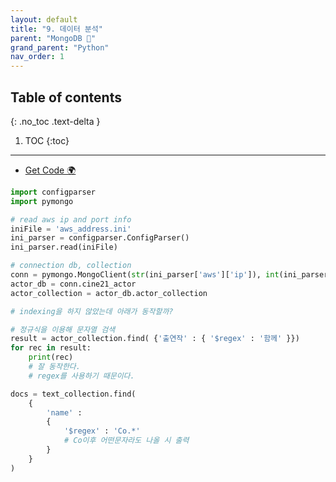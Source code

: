 ```yaml
---
layout: default
title: "9. 데이터 분석"
parent: "MongoDB 💾"
grand_parent: "Python"
nav_order: 1
---
```


## Table of contents
{: .no_toc .text-delta }

1. TOC
{:toc}

---

* [Get Code 🌍](https://github.com/EasyCoding-7/pymongo_examples/blob/main/pymongo_1/pymongo_1/pymongo_10.py)

```py
import configparser
import pymongo

# read aws ip and port info
iniFile = 'aws_address.ini'
ini_parser = configparser.ConfigParser()
ini_parser.read(iniFile)

# connection db, collection
conn = pymongo.MongoClient(str(ini_parser['aws']['ip']), int(ini_parser['aws']['port']))
actor_db = conn.cine21_actor
actor_collection = actor_db.actor_collection

# indexing을 하지 않았는데 아래가 동작할까?

# 정규식을 이용해 문자열 검색
result = actor_collection.find( {'출연작' : { '$regex' : '함께' }})
for rec in result:
    print(rec)
    # 잘 동작한다. 
    # regex를 사용하기 때문이다.
```

```py
docs = text_collection.find(
    {
        'name' :
        {
            '$regex' : 'Co.*'
            # Co이후 어떤문자라도 나올 시 출력
        }
    }
)
```